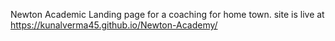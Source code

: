 Newton Academic Landing page for a coaching for home town.
site is live at https://kunalverma45.github.io/Newton-Academy/
